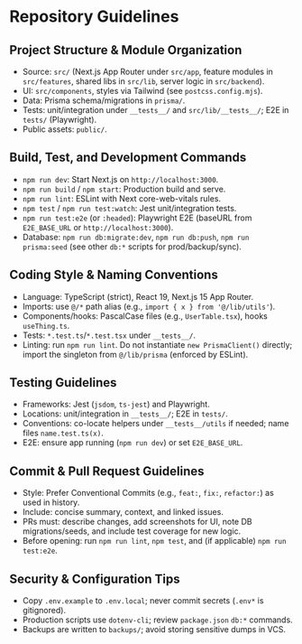 # Repository Guidelines

## Project Structure & Module Organization
- Source: `src/` (Next.js App Router under `src/app`, feature modules in `src/features`, shared libs in `src/lib`, server logic in `src/backend`).
- UI: `src/components`, styles via Tailwind (see `postcss.config.mjs`).
- Data: Prisma schema/migrations in `prisma/`.
- Tests: unit/integration under `__tests__/` and `src/lib/__tests__/`; E2E in `tests/` (Playwright).
- Public assets: `public/`.

## Build, Test, and Development Commands
- `npm run dev`: Start Next.js on `http://localhost:3000`.
- `npm run build` / `npm start`: Production build and serve.
- `npm run lint`: ESLint with Next core-web-vitals rules.
- `npm test` / `npm run test:watch`: Jest unit/integration tests.
- `npm run test:e2e` (or `:headed`): Playwright E2E (baseURL from `E2E_BASE_URL` or `http://localhost:3000`).
- Database: `npm run db:migrate:dev`, `npm run db:push`, `npm run prisma:seed` (see other `db:*` scripts for prod/backup/sync).

## Coding Style & Naming Conventions
- Language: TypeScript (strict), React 19, Next.js 15 App Router.
- Imports: use `@/*` path alias (e.g., `import { x } from '@/lib/utils'`).
- Components/hooks: PascalCase files (e.g., `UserTable.tsx`), hooks `useThing.ts`.
- Tests: `*.test.ts`/`*.test.tsx` under `__tests__/`.
- Linting: run `npm run lint`. Do not instantiate `new PrismaClient()` directly; import the singleton from `@/lib/prisma` (enforced by ESLint).

## Testing Guidelines
- Frameworks: Jest (`jsdom`, `ts-jest`) and Playwright.
- Locations: unit/integration in `__tests__/`; E2E in `tests/`.
- Conventions: co-locate helpers under `__tests__/utils` if needed; name files `name.test.ts(x)`.
- E2E: ensure app running (`npm run dev`) or set `E2E_BASE_URL`.

## Commit & Pull Request Guidelines
- Style: Prefer Conventional Commits (e.g., `feat:`, `fix:`, `refactor:`) as used in history.
- Include: concise summary, context, and linked issues.
- PRs must: describe changes, add screenshots for UI, note DB migrations/seeds, and include test coverage for new logic.
- Before opening: run `npm run lint`, `npm test`, and (if applicable) `npm run test:e2e`.

## Security & Configuration Tips
- Copy `.env.example` to `.env.local`; never commit secrets (`.env*` is gitignored).
- Production scripts use `dotenv-cli`; review `package.json` `db:*` commands.
- Backups are written to `backups/`; avoid storing sensitive dumps in VCS.
